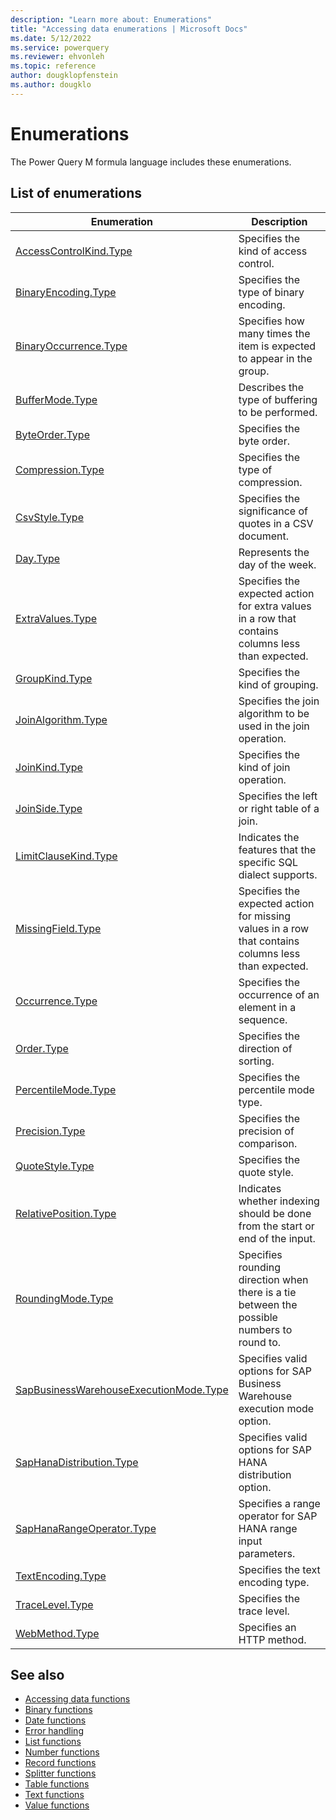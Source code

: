 ```yaml
---
description: "Learn more about: Enumerations"
title: "Accessing data enumerations | Microsoft Docs"
ms.date: 5/12/2022
ms.service: powerquery
ms.reviewer: ehvonleh
ms.topic: reference
author: dougklopfenstein
ms.author: dougklo
---
```

# Enumerations

The Power Query M formula language includes these enumerations.

## List of enumerations
  
|Enumeration|Description|  
|------------|---------------|  
|[AccessControlKind.Type](accesscontrolkind-type.md)|Specifies the kind of access control.|
|[BinaryEncoding.Type](binaryencoding-type.md)|Specifies the type of binary encoding.|
|[BinaryOccurrence.Type](binaryoccurrence-type.md)|Specifies how many times the item is expected to appear in the group.|
|[BufferMode.Type](buffermode-type.md)|Describes the type of buffering to be performed.|
|[ByteOrder.Type](byteorder-type.md)|Specifies the byte order.|
|[Compression.Type](compression-type.md)|Specifies the type of compression.|
|[CsvStyle.Type](csvstyle-type.md)|Specifies the significance of quotes in a CSV document.|
|[Day.Type](day-type.md)|Represents the day of the week.|
|[ExtraValues.Type](extravalues-type.md) | Specifies the expected action for extra values in a row that contains columns less than expected.|
|[GroupKind.Type](groupkind-type.md) | Specifies the kind of grouping.|
|[JoinAlgorithm.Type](joinalgorithm-type.md) |Specifies the join algorithm to be used in the join operation.|
|[JoinKind.Type](joinkind-type.md) |Specifies the kind of join operation.|
|[JoinSide.Type](joinside-type.md) | Specifies the left or right table of a join.|
|[LimitClauseKind.Type](limitclausekind-type.md)|Indicates the features that the specific SQL dialect supports.|
|[MissingField.Type](missingfield-type.md)|Specifies the expected action for missing values in a row that contains columns less than expected.|
|[Occurrence.Type](occurrence-type.md)|Specifies the occurrence of an element in a sequence.|
|[Order.Type](order-type.md) | Specifies the direction of sorting.|
|[PercentileMode.Type](percentilemode-type.md) | Specifies the percentile mode type.|
|[Precision.Type](precision-type.md)|Specifies the precision of comparison.|
|[QuoteStyle.Type](quotestyle-type.md) | Specifies the quote style.|
|[RelativePosition.Type](relativeposition-type.md) | Indicates whether indexing should be done from the start or end of the input.|
|[RoundingMode.Type](roundingmode-type.md)|Specifies rounding direction when there is a tie between the possible numbers to round to.|
|[SapBusinessWarehouseExecutionMode.Type](sapbusinesswarehouseexecutionmode-type.md)|Specifies valid options for SAP Business Warehouse execution mode option.|
|[SapHanaDistribution.Type](saphanadistribution-type.md)|Specifies valid options for SAP HANA distribution option.|
|[SapHanaRangeOperator.Type](saphanarangeoperator-type.md)|Specifies a range operator for SAP HANA range input parameters.|
|[TextEncoding.Type](textencoding-type.md) | Specifies the text encoding type.|
|[TraceLevel.Type](tracelevel-type.md)|Specifies the trace level.|  
|[WebMethod.Type](webmethod-type.md) |Specifies an HTTP method.|

## See also

* [Accessing data functions](accessing-data-functions.md)
* [Binary functions](binary-functions.md)
* [Date functions](date-functions.md)
* [Error handling](error-handling.md)
* [List functions](list-functions.md)
* [Number functions](number-functions.md)
* [Record functions](record-functions.md)
* [Splitter functions](splitter-functions.md)
* [Table functions](table-functions.md)
* [Text functions](text-functions.md)
* [Value functions](value-functions.md)
